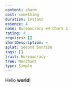 ```yaml
---
content: charm
cost: something
duration: Instant
essence: 4
name: Bureaucracy e4 Charm 1
rating: 4
requires: []
shortDescription: ~
splat: Second Sunrise
tags: []
trait: Bureaucracy
tree: Merchant
type: Simple
---
```


Hello **world**!
